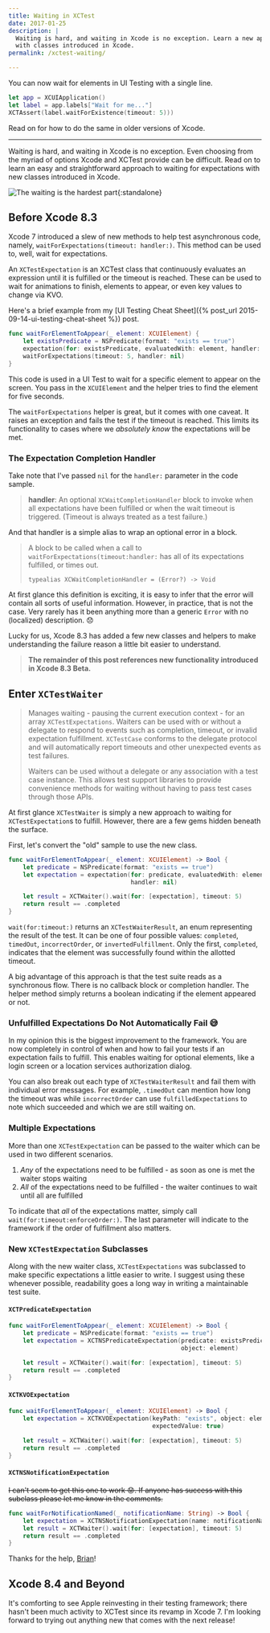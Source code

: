 ```yaml
---
title: Waiting in XCTest
date: 2017-01-25
description: |
  Waiting is hard, and waiting in Xcode is no exception. Learn a new approach
  with classes introduced in Xcode.
permalink: /xctest-waiting/

---
```


You can now wait for elements in UI Testing with a single line.

```swift
let app = XCUIApplication()
let label = app.labels["Wait for me..."]
XCTAssert(label.waitForExistence(timeout: 5)))
```

Read on for how to do the same in older versions of Xcode.

---

Waiting is hard, and waiting in Xcode is no exception. Even choosing from the myriad of options Xcode and XCTest provide can be difficult. Read on to learn an easy and straightforward approach to waiting for expectations with new classes introduced in Xcode.

![The waiting is the hardest part](/images/waiting.png){:standalone}

## Before Xcode 8.3

Xcode 7 introduced a slew of new methods to help test asynchronous code, namely, `waitForExpectations(timeout: handler:)`. This method can be used to, well, wait for expectations.

An `XCTestExpectation` is an XCTest class that continuously evaluates an expression until it is fulfilled or the timeout is reached. These can be used to wait for animations to finish, elements to appear, or even key values to change via KVO.

Here's a brief example from my [UI Testing Cheat Sheet]({% post_url 2015-09-14-ui-testing-cheat-sheet %}) post.

```swift
func waitForElementToAppear(_ element: XCUIElement) {
    let existsPredicate = NSPredicate(format: "exists == true")
    expectation(for: existsPredicate, evaluatedWith: element, handler: nil)
    waitForExpectations(timeout: 5, handler: nil)
}
```

This code is used in a UI Test to wait for a specific element to appear on the screen. You pass in the `XCUIElement` and the helper tries to find the element for five seconds.

The `waitForExpectations` helper is great, but it comes with one caveat. It raises an exception and fails the test if the timeout is reached. This limits its functionality to cases where we *absolutely know* the expectations will be met.

### The Expectation Completion Handler

Take note that I've passed `nil` for the `handler:` parameter in the code sample.

> **handler**: An optional `XCWaitCompletionHandler` block to invoke when all expectations have been fulfilled or when the wait timeout is triggered. (Timeout is always treated as a test failure.)

And that handler is a simple alias to wrap an optional error in a block.

> A block to be called when a call to `waitForExpectations(timeout:handler:` has all of its expectations fulfilled, or times out.
>
> `typealias XCWaitCompletionHandler = (Error?) -> Void`

At first glance this definition is exciting, it is easy to infer that the error will contain all sorts of useful information. However, in practice, that is not the case. Very rarely has it been anything more than a generic `Error` with no (localized) description. 😞

Lucky for us, Xcode 8.3 has added a few new classes and helpers to make understanding the failure reason a little bit easier to understand.

> **The remainder of this post references new functionality introduced in Xcode 8.3 Beta.**

## Enter `XCTestWaiter`

> Manages waiting - pausing the current execution context - for an array `XCTestExpectations`. Waiters can be used with or without a delegate to respond to events such as completion, timeout, or invalid  expectation fulfillment. `XCTestCase` conforms to the delegate protocol and will automatically report timeouts and other unexpected events as test failures.
>
> Waiters can be used without a delegate or any association with a test case instance. This allows test support libraries to provide convenience methods for waiting without having to pass test cases through those APIs.

At first glance `XCTestWaiter` is simply a new approach to waiting for `XCTestExpectation`s to fulfill. However, there are a few gems hidden beneath the surface.

First, let's convert the "old" sample to use the new class.

```swift
func waitForElementToAppear(_ element: XCUIElement) -> Bool {
    let predicate = NSPredicate(format: "exists == true")
    let expectation = expectation(for: predicate, evaluatedWith: element,
                                  handler: nil)

    let result = XCTWaiter().wait(for: [expectation], timeout: 5)
    return result == .completed
}
```

`wait(for:timeout:)` returns an `XCTestWaiterResult`, an enum representing the result of the test. It can be one of four possible values: `completed`, `timedOut`, `incorrectOrder`, or `invertedFulfillment`. Only the first, `completed`, indicates that the element was successfully found within the allotted timeout.

A big advantage of this approach is that the test suite reads as a synchronous flow. There is no callback block or completion handler. The helper method simply returns a boolean indicating if the element appeared or not.

### Unfulfilled Expectations Do Not Automatically Fail 😅

In my opinion this is the biggest improvement to the framework. You are now completely in control of when and how to fail your tests if an expectation fails to fulfill. This enables waiting for optional elements, like a login screen or a location services authorization dialog.

You can also break out each type of `XCTestWaiterResult` and fail them with individual error messages. For example, `.timedOut` can mention how long the timeout was while `incorrectOrder` can use `fulfilledExpectations` to note which succeeded and which we are still waiting on.

### Multiple Expectations

More than one `XCTestExpectation` can be passed to the waiter which can be used in two different scenarios.

1. *Any* of the expectations need to be fulfilled - as soon as one is met the waiter stops waiting
2. *All* of the expectations need to be fulfilled - the waiter continues to wait until all are fulfilled

To indicate that *all* of the expectations matter, simply call `wait(for:timeout:enforceOrder:)`. The last parameter will indicate to the framework if the order of fulfillment also matters.

### New  `XCTestExpectation` Subclasses

Along with the new waiter class, `XCTestExpectations` was subclassed to make specific expectations a little easier to write. I suggest using these whenever possible, readability goes a long way in writing a maintainable test suite.

#### `XCTPredicateExpectation`

```swift
func waitForElementToAppear(_ element: XCUIElement) -> Bool {
    let predicate = NSPredicate(format: "exists == true")
    let expectation = XCTNSPredicateExpectation(predicate: existsPredicate,
                                                object: element)

    let result = XCTWaiter().wait(for: [expectation], timeout: 5)
    return result == .completed
}
```

#### `XCTKVOExpectation`

```swift
func waitForElementToAppear(_ element: XCUIElement) -> Bool {
    let expectation = XCTKVOExpectation(keyPath: "exists", object: element,
                                        expectedValue: true)

    let result = XCTWaiter().wait(for: [expectation], timeout: 5)
    return result == .completed
}
```

#### `XCTNSNotificationExpectation`

~~I can't seem to get this one to work 😟. If anyone has success with this subclass please let me know in the comments.~~

```swift
func waitForNotificationNamed(_ notificationName: String) -> Bool {
    let expectation = XCTNSNotificationExpectation(name: notificationName)
    let result = XCTWaiter().wait(for: [expectation], timeout: 5)
    return result == .completed
}
```

Thanks for the help, [Brian](https://twitter.com/aikoniv)!

## Xcode 8.4 and Beyond

It's comforting to see Apple reinvesting in their testing framework; there hasn't been much activity to XCTest since its revamp in Xcode 7. I'm looking forward to trying out anything new that comes with the next release!
